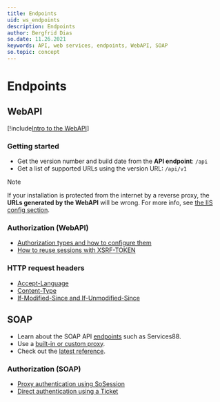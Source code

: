 ```yaml
---
title: Endpoints
uid: ws_endpoints
description: Endpoints
author: Bergfrid Dias
so.date: 11.26.2021
keywords: API, web services, endpoints, WebAPI, SOAP
so.topic: concept
---
```


# Endpoints

## WebAPI

[!include[Intro to the WebAPI](../../../includes/webapi-intro.md)]

### Getting started

* Get the version number and build date from the **API endpoint**: `/api`
* Get a list of supported URLs using the version URL: `/api/v1`

> [!NOTE]
> If your installation is protected from the internet by a reverse proxy, the **URLs generated by the WebAPI** will be wrong. For more info, see [the IIS config section][13].

### Authorization (WebAPI)

* [Authorization types and how to configure them][3]
* [How to reuse sessions with XSRF-TOKEN][4]

### HTTP request headers

* [Accept-Language][5]
* [Content-Type][6]
* [If-Modified-Since and If-Unmodified-Since][7]

## SOAP

* Learn about the SOAP API [endpoints][9] such as Services88.
* Use a [built-in or custom proxy][10].
* Check out the [latest reference][12].

### Authorization (SOAP)

* [Proxy authentication using SoSession][8]
* [Direct authentication using a Ticket][11]

<!-- Referenced links -->
[1]: rest-webapi/index.md
[2]: agents-webapi/index.md
[3]: ../../../authentication/onsite/webapi/index.md#options
[4]: ../../../authentication/onsite/webapi/reuse-session.md
[5]: http-headers.md#accept-language
[6]: http-headers.md#content-type
[7]: http-headers.md#modified-unmodified
[8]: ../../../authentication/onsite/sosession/index.md
[9]: soap/index.md
[10]: ../proxy/index.md
[11]: ../../../authentication/onsite/index.md#the-ticket
[12]: ../../../api-reference/soap/Services88/index.md
[13]: ../../../../../superoffice-docs/docs/onsite/install/iis/reverse-proxy.md#webapi
